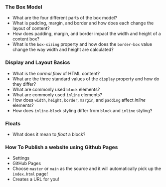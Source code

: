 ### The Box Model
* What are the four different parts of the box model?
* What is padding, margin, and border and how does each change the layout of content?
* How does padding, margin, and border impact the width and height of a content box?
* What is the `box-sizing` property and how does the `border-box` value change the way width and height are calculated?

### Display and Layout Basics
* What is the _normal flow_ of HTML content?
* What are the three standard values of the `display` property and how do they differ?
* What are commonly used `block` elements?
* What are commonly used `inline` elements?
* How does `width`, `height`, `border`, `margin`, and `padding` affect _inline_ elements?
* How does `inline-block` styling differ from `block` and `inline` styling?

### Floats
* What does it mean to _float_ a block?

### How To Publish a website using Github Pages
* Settings
* GitHub Pages
* Choose `master` or `main` as the source and it will automatically pick up the `index.html` page!
* Creates a URL for you!
